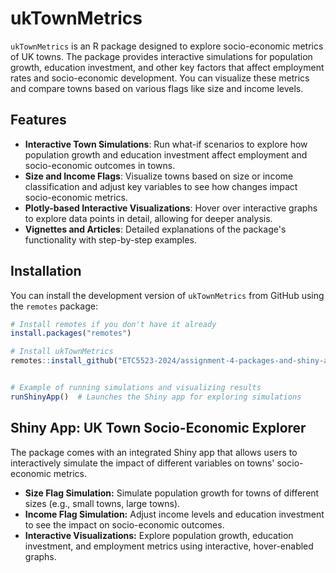 # ukTownMetrics

`ukTownMetrics` is an R package designed to explore socio-economic metrics of UK towns. The package provides interactive simulations for population growth, education investment, and other key factors that affect employment rates and socio-economic development. You can visualize these metrics and compare towns based on various flags like size and income levels.

## Features

- **Interactive Town Simulations**: Run what-if scenarios to explore how population growth and education investment affect employment and socio-economic outcomes in towns.
- **Size and Income Flags**: Visualize towns based on size or income classification and adjust key variables to see how changes impact socio-economic metrics.
- **Plotly-based Interactive Visualizations**: Hover over interactive graphs to explore data points in detail, allowing for deeper analysis.
- **Vignettes and Articles**: Detailed explanations of the package's functionality with step-by-step examples.

## Installation

You can install the development version of `ukTownMetrics` from GitHub using the `remotes` package:

```r
# Install remotes if you don't have it already
install.packages("remotes")

# Install ukTownMetrics
remotes::install_github("ETC5523-2024/assignment-4-packages-and-shiny-apps-ArunPrakash2901")


# Example of running simulations and visualizing results
runShinyApp()  # Launches the Shiny app for exploring simulations
```

## Shiny App: UK Town Socio-Economic Explorer
The package comes with an integrated Shiny app that allows users to interactively simulate the impact of different variables on towns' socio-economic metrics.

- **Size Flag Simulation:** Simulate population growth for towns of different sizes (e.g., small towns, large towns).
- **Income Flag Simulation:** Adjust income levels and education investment to see the impact on socio-economic outcomes.
- **Interactive Visualizations:** Explore population growth, education investment, and employment metrics using interactive, hover-enabled graphs.
